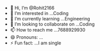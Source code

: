 - 👋 Hi, I’m @Rohit2166
- 👀 I’m interested in ...Coding
- 🌱 I’m currently learning ...Engineering
- 💞️ I’m looking to collaborate on ...Coding
- 📫 How to reach me ...7688929930
- 😄 Pronouns: ...
- ⚡ Fun fact: ...I am single

<!---
Rohit2166/Rohit2166 is a ✨ special ✨ repository because its `README.md` (this file) appears on your GitHub profile.
You can click the Preview link to take a look at your changes.
--->
